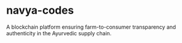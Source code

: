 # navya-codes
A blockchain platform ensuring farm-to-consumer transparency and authenticity in the Ayurvedic supply chain.
